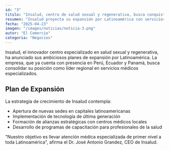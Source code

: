 ```yaml
---
id: "3"
titulo: "Insalud, centro de salud sexual y regenerativa, busca conquistar Latinoamérica al 2027"
resumen: "Insalud proyecta su expansión por Latinoamérica con servicios especializados en salud sexual y regenerativa"
fecha: "2025-04-23"
imagen: "/images/noticias/noticia-3.png"
autor: "El Comercio"
categoria: "Negocios"
---
```


Insalud, el innovador centro especializado en salud sexual y regenerativa, ha anunciado sus ambiciosos planes de expansión por Latinoamérica. La empresa, que ya cuenta con presencia en Perú, Ecuador y Panamá, busca consolidar su posición como líder regional en servicios médicos especializados.

## Plan de Expansión

La estrategia de crecimiento de Insalud contempla:
- Apertura de nuevas sedes en capitales latinoamericanas
- Implementación de tecnología de última generación
- Formación de alianzas estratégicas con centros médicos locales
- Desarrollo de programas de capacitación para profesionales de la salud

"Nuestro objetivo es llevar atención médica especializada de primer nivel a toda Latinoamérica", afirma el Dr. José Antonio Grandez, CEO de Insalud. 